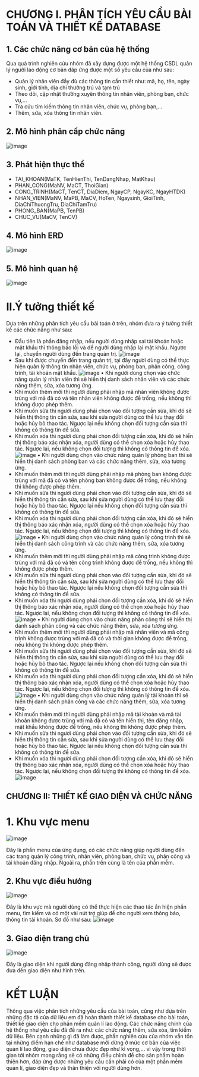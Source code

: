 # CHƯƠNG I. PHÂN TÍCH YÊU CẦU BÀI TOÁN VÀ THIẾT KẾ DATABASE
## 1.	Các chức năng cơ bản của hệ thống
Qua quá trính nghiên cứu nhóm đã xây dựng được một hệ thống CSDL quản lý người lao động cơ bản đáp ứng được một số yêu cầu của như sau:
-	Quản lý nhân viên đầy đủ các thông tin cần thiết như: mã, họ, tên, ngày sinh, giới tính, địa chỉ thường trú và tạm trú
-	Theo dõi, cập nhật thường xuyên thông tin nhân viên, phòng bạn, chức vụ,… 
-	Tra cứu tím kiếm thông tin nhân viên, chức vụ, phòng bạn,…
-	Thêm, sửa, xóa thông tin nhân viên.
## 2.	Mô hình phân cấp chức năng
 ![image](https://user-images.githubusercontent.com/80302795/219974189-2641b165-5d7e-4cc9-8bc8-7064d9914643.png)
 
## 3.	Phát hiện thực thể
- TAI_KHOAN(MaTK, TenHienThi, TenDangNhap, MatKhau)
- PHAN_CONG(MaNV, MaCT, ThoiGian)
- CONG_TRINH(MaCT, TenCT, DiaDiem, NgayCP, NgayKC, NgayHTDK)
- NHAN_VIEN(MaNV, MaPB, MaCV, HoTen, Ngaysinh, GioiTinh, DiaChiThuongTru, DiaChiTamTru)
- PHONG_BAN(MaPB, TenPB)
- CHUC_VU(MaCV, TenCV)

## 4.	Mô hình ERD
![image](https://user-images.githubusercontent.com/80302795/219974357-47642ced-647e-47de-b473-61e9673f5f7e.png)

## 5.	Mô hình quan hệ
![image](https://user-images.githubusercontent.com/80302795/219974358-cef94ada-6bac-4bcc-91e2-e7627fa0209c.png)

# II.Ý tưởng thiết kế 
Dựa trên những phân tích yêu cầu bài toán ở trên, nhóm đưa ra ý tưởng thiết kế các chức năng như sau:
- Đầu tiên là phần đăng nhập, nếu người dùng nhập sai tài khoản hoặc mật khẩu thì thông báo lỗi và để người dùng nhập lại mật khẩu. Ngược lại, chuyển người dùng đến trang quản trị.
![image](https://user-images.githubusercontent.com/80302795/219974439-415c9302-2f8f-4199-a01f-612d549b2a3e.png)
- Sau khi được chuyển đến trang quản trị, tại đây người dùng có thể thực hiện quản lý thông tin nhân viên, chức vụ, phòng ban, phân công, công trình, tài khoản mật khẩu.
![image](https://user-images.githubusercontent.com/80302795/219974446-329aae66-b160-4648-869f-c663ecdcf681.png)
•	Khi người dùng chọn vào chức năng quản lý nhân viên thì sẽ hiển thị danh sách nhân viên và các chức năng thêm, sửa, xóa tương ứng. 
-	Khi muốn thêm mới thì người dùng phải nhập mã nhân viên không được trùng với mã đã có và tên nhân viên không được để trống, nếu không thì không được phép thêm. 
-	Khi muốn sửa thì người dùng phải chọn vào đối tượng cần sửa, khi đó sẽ hiển thị thông tin cần sửa, sau khi sửa người dùng có thể lưu thay đổi hoặc hủy bỏ thao tác. Ngược lại nếu không chọn đối tượng cần sửa thì không có thông tin để sửa.
-	Khi muốn xóa thì người dùng phải chọn đối tượng cần xóa, khi đó sẽ hiển thị thông báo xác nhận xóa, người dùng có thể chọn xóa hoặc hủy thao tác. Ngược lại, nếu không chọn đối tượng thì không có thông tin để xóa.
![image](https://user-images.githubusercontent.com/80302795/219974457-b6e68f37-50da-47a4-961e-e58b8bc5d8d9.png)
•	Khi người dùng chọn vào chức năng quản lý phòng ban thì sẽ hiển thị danh sách phòng ban và các chức năng thêm, sửa, xóa tương ứng. 
-	Khi muốn thêm mới thì người dùng phải nhập mã phòng ban không được trùng với mã đã có và tên phòng ban không được để trống, nếu không thì không được phép thêm. 
-	Khi muốn sửa thì người dùng phải chọn vào đối tượng cần sửa, khi đó sẽ hiển thị thông tin cần sửa, sau khi sửa người dùng có thể lưu thay đổi hoặc hủy bỏ thao tác. Ngược lại nếu không chọn đối tượng cần sửa thì không có thông tin để sửa.
-	Khi muốn xóa thì người dùng phải chọn đối tượng cần xóa, khi đó sẽ hiển thị thông báo xác nhận xóa, người dùng có thể chọn xóa hoặc hủy thao tác. Ngược lại, nếu không chọn đối tượng thì không có thông tin để xóa.
![image](https://user-images.githubusercontent.com/80302795/219974474-bb656933-4880-493a-818d-62fdcc126f9e.png)
•	Khi người dùng chọn vào chức năng quản lý công trình thì sẽ hiển thị danh sách công trình và các chức năng thêm, sửa, xóa tương ứng. 
-	Khi muốn thêm mới thì người dùng phải nhập mã công trình không được trùng với mã đã có và tên công trình không được để trống, nếu không thì không được phép thêm. 
-	Khi muốn sửa thì người dùng phải chọn vào đối tượng cần sửa, khi đó sẽ hiển thị thông tin cần sửa, sau khi sửa người dùng có thể lưu thay đổi hoặc hủy bỏ thao tác. Ngược lại nếu không chọn đối tượng cần sửa thì không có thông tin để sửa.
-	Khi muốn xóa thì người dùng phải chọn đối tượng cần xóa, khi đó sẽ hiển thị thông báo xác nhận xóa, người dùng có thể chọn xóa hoặc hủy thao tác. Ngược lại, nếu không chọn đối tượng thì không có thông tin để xóa.
![image](https://user-images.githubusercontent.com/80302795/219974493-ff23a688-b4f2-4e6f-bd09-17039a1dbee6.png)
•	Khi người dùng chọn vào chức năng phân công thì sẽ hiển thị danh sách phân công và các chức năng thêm, sửa, xóa tương ứng. 
-	Khi muốn thêm mới thì người dùng phải nhập mã nhân viên và mã công trình không được trùng với mã đã có và thời gian không được để trống, nếu không thì không được phép thêm. 
-	Khi muốn sửa thì người dùng phải chọn vào đối tượng cần sửa, khi đó sẽ hiển thị thông tin cần sửa, sau khi sửa người dùng có thể lưu thay đổi hoặc hủy bỏ thao tác. Ngược lại nếu không chọn đối tượng cần sửa thì không có thông tin để sửa.
-	Khi muốn xóa thì người dùng phải chọn đối tượng cần xóa, khi đó sẽ hiển thị thông báo xác nhận xóa, người dùng có thể chọn xóa hoặc hủy thao tác. Ngược lại, nếu không chọn đối tượng thì không có thông tin để xóa.
![image](https://user-images.githubusercontent.com/80302795/219974502-56b2f280-747b-431f-b2c5-1c2dbe79d88c.png)
•	Khi người dùng chọn vào chức năng quản lý tài khoản thì sẽ hiển thị danh sách phân công và các chức năng thêm, sửa, xóa tương ứng. 
-	Khi muốn thêm mới thì người dùng phải nhập mã tài khoản và mã tài khoản không được trùng với mã đã có và tên hiển thị, tên đăng nhập, mật khẩu không được để trống, nếu không thì không được phép thêm. 
-	Khi muốn sửa thì người dùng phải chọn vào đối tượng cần sửa, khi đó sẽ hiển thị thông tin cần sửa, sau khi sửa người dùng có thể lưu thay đổi hoặc hủy bỏ thao tác. Ngược lại nếu không chọn đối tượng cần sửa thì không có thông tin để sửa.
-	Khi muốn xóa thì người dùng phải chọn đối tượng cần xóa, khi đó sẽ hiển thị thông báo xác nhận xóa, người dùng có thể chọn xóa hoặc hủy thao tác. Ngược lại, nếu không chọn đối tượng thì không có thông tin để xóa.
![image](https://user-images.githubusercontent.com/80302795/219974516-222e60af-5d91-4a90-a41e-c2a43c309559.png)
## CHƯƠNG II: THIẾT KẾ GIAO DIỆN VÀ CHỨC NĂNG
# 1.	Khu vực menu
![image](https://user-images.githubusercontent.com/80302795/219974614-8a26e963-57d4-4f3c-b283-56a3cb99fb23.png)

Đây là phần menu của ứng dụng, có các chức năng giúp người dùng đến các trang quản lý công trình, nhân viên, phòng ban, chức vụ, phân công và tài khoản đăng nhập. Ngoài ra, phần trên cùng là tên của phần mềm.
## 2. Khu vực điều hướng
![image](https://user-images.githubusercontent.com/80302795/219974644-688b3cd1-135f-46dd-9ea4-d7d9f45dc9a9.png)

Đây là khu vực mà người dùng có thể thực hiện các thao tác ẩn hiện phần menu, tìm kiếm và có một vài nút trợ giúp để cho người xem thông báo, thông tin tài khoản. Sơ đồ như sau:
![image](https://user-images.githubusercontent.com/80302795/219974661-c7852170-1938-44ee-b378-8f52731b04df.png)
## 3. Giao diện trang chủ
![image](https://user-images.githubusercontent.com/80302795/219974680-961b4b8e-bd87-408f-b3a1-0dc05c6d3117.png)

Đây là giao diện khi người dùng đăng nhập thành công, người dùng sẽ được đưa đến giao diện như hình trên.
# KẾT LUẬN
Thông qua việc phân tích những yêu cầu của bài toán, cũng như dựa trên những đặc tả của dữ liệu em đã hoàn thành thiết kế database cho bài toán, thiết kế giao diện cho phần mềm quản lí lao động. Các chức năng chính của hệ thống như yêu cầu đã đề ra như: các chức năng thêm, sửa xóa, tìm kiếm dữ liệu.
Bên cạnh những gì đã làm được, phần nghiên cứu của nhóm vẫn tồn tại những điểm hạn chế như database mới dừng ở mức cơ bản của việc quản lí lao động, giao diện chưa được đẹp như kì vọng,… vì vậy trong thời gian tới nhóm mong rằng sẽ có những điều chỉnh để cho sản phẩm hoàn thiện hơn, đáp ứng được những yêu cầu cần phải có của một phần mềm quản lí, giao diện đẹp và thân thiện với người dùng hơn.








